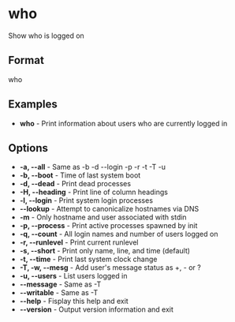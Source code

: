 # who

Show who is logged on

## Format

who

## Examples

- **who** - Print information about users who are currently logged in

## Options

- **-a, --all** - Same as -b -d --login -p -r -t -T -u
- **-b, --boot** - Time of last system boot
- **-d, --dead** - Print dead processes
- **-H, --heading** - Print line of column headings
- **-l, --login** - Print system login processes
- **--lookup** - Attempt to canonicalize hostnames via DNS
- **-m** - Only hostname and user associated with stdin
- **-p, --process** - Print active processes spawned by init
- **-q, --count** - All login names and number of users logged on
- **-r, --runlevel** - Print current runlevel
- **-s, --short** - Print only name, line, and time (default)
- **-t, --time** - Print last system clock change
- **-T, -w, --mesg** - Add user's message status as +, - or ?
- **-u, --users** - List users logged in
- **--message** - Same as -T
- **--writable** - Same as -T
- **--help** - Fisplay this help and exit
- **--version** - Output version information and exit